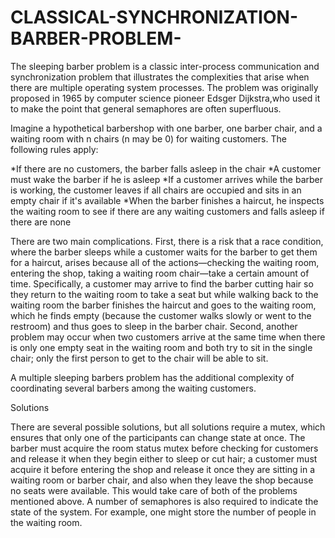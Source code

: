 # CLASSICAL-SYNCHRONIZATION-BARBER-PROBLEM-
The sleeping barber problem is a classic inter-process communication and synchronization problem that illustrates the complexities that arise when there are multiple operating system processes. The problem was originally proposed in 1965 by computer science pioneer Edsger Dijkstra,who used it to make the point that general semaphores are often superfluous.

Imagine a hypothetical barbershop with one barber, one barber chair, and a waiting room with n chairs (n may be 0) for waiting customers. The following rules apply:

*If there are no customers, the barber falls asleep in the chair
*A customer must wake the barber if he is asleep
*If a customer arrives while the barber is working, the customer leaves if all chairs are occupied and sits in an empty chair if it's available
*When the barber finishes a haircut, he inspects the waiting room to see if there are any waiting customers and falls asleep if there are none

There are two main complications. First, there is a risk that a race condition, where the barber sleeps while a customer waits for the barber to get them for a haircut, arises because all of the actions—checking the waiting room, entering the shop, taking a waiting room chair—take a certain amount of time. Specifically, a customer may arrive to find the barber cutting hair so they return to the waiting room to take a seat but while walking back to the waiting room the barber finishes the haircut and goes to the waiting room, which he finds empty (because the customer walks slowly or went to the restroom) and thus goes to sleep in the barber chair. Second, another problem may occur when two customers arrive at the same time when there is only one empty seat in the waiting room and both try to sit in the single chair; only the first person to get to the chair will be able to sit.

A multiple sleeping barbers problem has the additional complexity of coordinating several barbers among the waiting customers.

Solutions

There are several possible solutions, but all solutions require a mutex, which ensures that only one of the participants can change state at once. The barber must acquire the room status mutex before checking for customers and release it when they begin either to sleep or cut hair; a customer must acquire it before entering the shop and release it once they are sitting in a waiting room or barber chair, and also when they leave the shop because no seats were available. This would take care of both of the problems mentioned above. A number of semaphores is also required to indicate the state of the system. For example, one might store the number of people in the waiting room.
